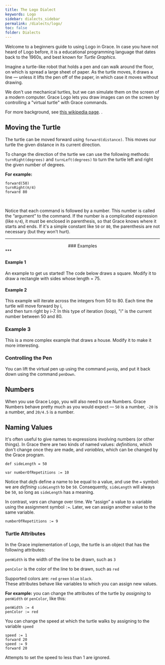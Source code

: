 ```yaml
---
title: The Logo Dialect
keywords: Logo
sidebar: dialects_sidebar 
permalink: /dialects/logo/ 
toc: false
folder: Dialects
---
```


Welcome to a beginners guide to using Logo in Grace. In case you have not heard of Logo before, it is a educational programming language that dates back to the 1960s, and best known for _Turtle Graphics_.

Imagine a turtle-like robot that holds a pen and can walk around the floor, on which is spread a large sheet of paper.  As the turtle moves, it draws a line — unless it lifts the pen off of the paper, in which case it moves without drawing.

We don't use mechanical turtles, but we can simulate them 
on the screen of a modern computer.  Grace Logo lets you
draw images can on the screen by controlling a "virtual turtle" with Grace commands.

For more background, see [this wikipedia page][WikiTurtle1]. .

[WikiTurtle1]: https://en.wikipedia.org/wiki/Logo_(programming_language)


## Moving the Turtle

The turtle can be moved forward using `forward(distance)`. This moves our turtle the given distance in its current direction.

To change the direction of the turtle we can use the following methods: `turnRight(degrees)` and `turnLeft(degrees)` to turn the turtle
left and right the given number of degrees. 

**For example:**  

    forward(50)
    turnRight(π/4)
    forward 80

<br>

Notice that each command is followed by a number.  This number is called the “argument” to the command.  If the
number is a complicated expression (like `π/4`), it must be enclosed in parenthesis, so that Grace knows where it starts and ends.  If it's a simple constant like `50` or `80`, the parenthesis are not necessary (but they won't hurt).

***
<div style="text-align: center;" markdown="1">
### Examples
</div>
***

#### Example 1
An example to get us started! The code below draws a square. Modify it to draw a rectangle with
sides whose length = 75.

<object id="example-1" data="{{site.editor}}?square" width="100%" height="550px"> </object>

#### Example 2

This example will iterate across the integers from 50 to 80. Each time the turtle will move forward by i,  
and then turn right by i-7. In this type of iteration (loop), "i" is the current number between 50 and 80.

<object id="example-2" data="{{site.editor}}?logoFor" width="100%" height="550px"> </object>

### Example 3

This is a more complex example that draws a house. Modify it to make it more interesting. 

<object id="example-3" data="{{site.editor}}?LogoExample" width="100%" height="550px"> </object>

### Controlling the Pen

You can lift the virtual pen up using the command `penUp`, and put it back down using the command `penDown`.  

## Numbers

When you use Grace Logo, you will also need to use Numbers.  Grace Numbers behave pretty much as you would expect — `50` is a number, `-20` is a number, and `20/4.5` is a number.  

## Naming Values

It's often useful to give names to expressions involving numbers (or other things).  In Grace there are two kinds of named values: *definitions*, which don't change once they are made, and *variables*, which can be changed by the Grace program.

    def sideLength = 50

    var numberOfRepetitions := 10

Notice that *defs* define a name to be equal to a value, and use the `=` symbol: we are *defining* `sideLength` to be `50`.  Consequently, `sideLength` will always be `50`, so long as `sideLength` has a meaning.

In contrast, *vars* can change over time.  We “assign” a value to a variable using the assignment symbol `:=`.  Later, we can assign another value to the same variable.

    numberOfRepetitions := 9


### Turtle Attributes

In the Grace implementation of Logo, the turtle is an object that has the following attributes:

`penWidth` is the width of the line to be drawn, such as `3`

`penColor` is the color of the line to be drawn, such as `red`

Supported colors are: `red` `green` `blue` `black`.  
These attributes behave like variables to which you can assign new values.  

**For example:** you can change the attributes of the turtle by *assigning* to `penWidth` or `penColor`, like this:

    penWidth := 4
    penColor := red
    
You can change the speed at which the turtle walks by assigning to the variable `speed`

    speed := 1
    forward 20
    speed := 9
    forward 20

Attempts to set the speed to less than 1 are ignored.
  

